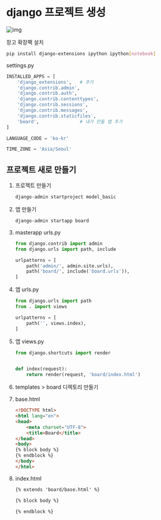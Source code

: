# django 프로젝트 생성

![img](https://mdn.mozillademos.org/files/13931/basic-django.png)



장고 확장팩 설치

```sh
pip install django-extensions ipython ipython[notebook]
```

settings.py

```python
INSTALLED_APPS = [
    'django_extensions',   # 추가
    'django.contrib.admin',
    'django.contrib.auth',
    'django.contrib.contenttypes',
    'django.contrib.sessions',
    'django.contrib.messages',
    'django.contrib.staticfiles',
    'board',               # 내가 만들 앱 추가
]

LANGUAGE_CODE = 'ko-kr'

TIME_ZONE = 'Asia/Seoul'

```

## 프로젝트 새로 만들기

1. 프로젝트 만들기

   ```sh
   django-admin startproject model_basic
   ```

2. 앱 만들기

   ```sh
   django-admin startapp board
   ```

3. masterapp urls.py 

   ```python
   from django.contrib import admin
   from django.urls import path, include
   
   urlpatterns = [
       path('admin/', admin.site.urls),
       path('board/', include('board.urls')),
   ]
   ```

4. 앱 urls.py

   ```python
   from django.urls import path
   from . import views
   
   urlpatterns = [
       path('', views.index),
   ]
   ```

5. 앱 views.py

   ```python
   from django.shortcuts import render
   
   
   def index(request):
       return render(request, 'board/index.html')
   ```

6. templates > board 디렉토리 만들기

7. base.html

   ```html
   <!DOCTYPE html>
   <html lang="en">
   <head>
       <meta charset="UTF-8">
       <title>Board</title>
   </head>
   <body>
   {% block body %}
   {% endblock %}
   </body>
   </html>
   ```

8. index.html

   ```html
   {% extends 'board/base.html' %}
   
   {% block body %}
   
   {% endblock %}
   ```

   